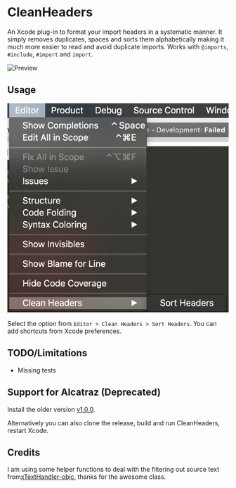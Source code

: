 # CleanHeaders

An Xcode plug-in to format your import headers in a systematic manner. It simply removes duplicates, spaces and sorts them alphabetically making it much more easier to read and avoid duplicate imports. Works with `@imports`, `#include`, `#import` and `import`.

![Preview](https://raw.githubusercontent.com/insanoid/CleanHeaders-Xcode/master/diff_image.png)

## Usage

![Usage](menu_options.png)

Select the option from `Editor > Clean Headers > Sort Headers`. You can add shortcuts from Xcode preferences.

## TODO/Limitations

- Missing tests

## Support for Alcatraz (Deprecated)

Install the older version [v1.0.0](https://github.com/insanoid/CleanHeaders-Xcode/releases/tag/v1.0.0).

Alternatively you can also clone the release, build and run CleanHeaders, restart Xcode.

## Credits

I am using some helper functions to deal with the filtering out source text from[xTextHandler-objc](https://github.com/cyanzhong/xTextHandler-objc), thanks for the awesome class.
